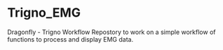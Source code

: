 # Trigno_EMG
Dragonfly - Trigno Workflow
Repostory to work on a simple workflow of functions to process and display EMG data. 
